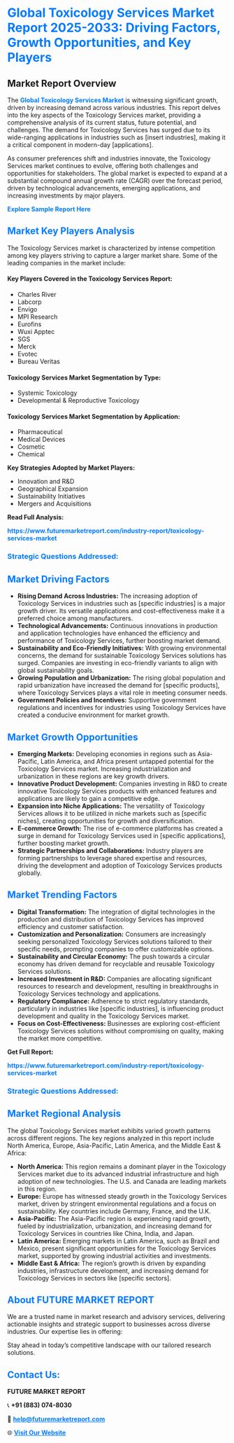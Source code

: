 <h1 style="color: #007BFF;">Global Toxicology Services Market Report 2025-2033: Driving Factors, Growth Opportunities, and Key Players</h1>

<section id="overview">
<h2>Market Report Overview</h2>
<p>The <a href="https://www.futuremarketreport.com/industry-report/toxicology-services-market" style="color: #007BFF; text-decoration: none;"><strong>Global Toxicology Services Market</strong></a> is witnessing significant growth, driven by increasing demand across various industries. This report delves into the key aspects of the Toxicology Services market, providing a comprehensive analysis of its current status, future potential, and challenges. The demand for Toxicology Services has surged due to its wide-ranging applications in industries such as [insert industries], making it a critical component in modern-day [applications].</p>
<p>As consumer preferences shift and industries innovate, the Toxicology Services market continues to evolve, offering both challenges and opportunities for stakeholders. The global market is expected to expand at a substantial compound annual growth rate (CAGR) over the forecast period, driven by technological advancements, emerging applications, and increasing investments by major players.</p>
</section>

<section id="overview">
<p><a href="https://www.futuremarketreport.com/request-sample/reportId=55814" style="color: #007BFF; text-decoration: none;"><strong>Explore Sample Report Here</strong></a></p>
</section>

<section id="key-players">
<h2 style="color: #007BFF;">Market Key Players Analysis</h2>
<p>The Toxicology Services market is characterized by intense competition among key players striving to capture a larger market share. Some of the leading companies in the market include:</p>
<h4>Key Players Covered in the Toxicology Services Report:</h4>
<ul><li>Charles River</li><li>Labcorp</li><li>Envigo</li><li>MPI Research</li><li>Eurofins</li><li>Wuxi Apptec</li><li>SGS</li><li>Merck</li><li>Evotec</li><li>Bureau Veritas</li></ul>
<h4>Toxicology Services Market Segmentation by Type:</h4>
<ul><li>Systemic Toxicology</li><li>Developmental &amp; Reproductive Toxicology</li></ul>

<h4>Toxicology Services Market Segmentation by Application:</h4>
<ul><li>Pharmaceutical</li><li>Medical Devices</li><li>Cosmetic</li><li>Chemical</li></ul>
<p><strong>Key Strategies Adopted by Market Players:</strong></p>
<ul>
<li>Innovation and R&D</li>
<li>Geographical Expansion</li>
<li>Sustainability Initiatives</li>
<li>Mergers and Acquisitions</li>
</ul>
</section>

<section>
<p><strong>Read Full Analysis: </strong></p><a href="https://www.futuremarketreport.com/industry-report/toxicology-services-market" style="color: #007BFF; text-decoration: none;"><strong>https://www.futuremarketreport.com/industry-report/toxicology-services-market</strong></a>
<h3 style="color: #007BFF;">Strategic Questions Addressed:</h3>
</section>

<section id="driving-factors">
<h2 style="color: #007BFF;">Market Driving Factors</h2>
<ul>
<li><strong>Rising Demand Across Industries:</strong> The increasing adoption of Toxicology Services in industries such as [specific industries] is a major growth driver. Its versatile applications and cost-effectiveness make it a preferred choice among manufacturers.</li>
<li><strong>Technological Advancements:</strong> Continuous innovations in production and application technologies have enhanced the efficiency and performance of Toxicology Services, further boosting market demand.</li>
<li><strong>Sustainability and Eco-Friendly Initiatives:</strong> With growing environmental concerns, the demand for sustainable Toxicology Services solutions has surged. Companies are investing in eco-friendly variants to align with global sustainability goals.</li>
<li><strong>Growing Population and Urbanization:</strong> The rising global population and rapid urbanization have increased the demand for [specific products], where Toxicology Services plays a vital role in meeting consumer needs.</li>
<li><strong>Government Policies and Incentives:</strong> Supportive government regulations and incentives for industries using Toxicology Services have created a conducive environment for market growth.</li>
</ul>
</section>

<section id="growth-opportunities">
<h2 style="color: #007BFF;">Market Growth Opportunities</h2>
<ul>
<li><strong>Emerging Markets:</strong> Developing economies in regions such as Asia-Pacific, Latin America, and Africa present untapped potential for the Toxicology Services market. Increasing industrialization and urbanization in these regions are key growth drivers.</li>
<li><strong>Innovative Product Development:</strong> Companies investing in R&D to create innovative Toxicology Services products with enhanced features and applications are likely to gain a competitive edge.</li>
<li><strong>Expansion into Niche Applications:</strong> The versatility of Toxicology Services allows it to be utilized in niche markets such as [specific niches], creating opportunities for growth and diversification.</li>
<li><strong>E-commerce Growth:</strong> The rise of e-commerce platforms has created a surge in demand for Toxicology Services used in [specific applications], further boosting market growth.</li>
<li><strong>Strategic Partnerships and Collaborations:</strong> Industry players are forming partnerships to leverage shared expertise and resources, driving the development and adoption of Toxicology Services products globally.</li>
</ul>
</section>

<section id="trending-factors">
<h2 style="color: #007BFF;">Market Trending Factors</h2>
<ul>
<li><strong>Digital Transformation:</strong> The integration of digital technologies in the production and distribution of Toxicology Services has improved efficiency and customer satisfaction.</li>
<li><strong>Customization and Personalization:</strong> Consumers are increasingly seeking personalized Toxicology Services solutions tailored to their specific needs, prompting companies to offer customizable options.</li>
<li><strong>Sustainability and Circular Economy:</strong> The push towards a circular economy has driven demand for recyclable and reusable Toxicology Services solutions.</li>
<li><strong>Increased Investment in R&D:</strong> Companies are allocating significant resources to research and development, resulting in breakthroughs in Toxicology Services technology and applications.</li>
<li><strong>Regulatory Compliance:</strong> Adherence to strict regulatory standards, particularly in industries like [specific industries], is influencing product development and quality in the Toxicology Services market.</li>
<li><strong>Focus on Cost-Effectiveness:</strong> Businesses are exploring cost-efficient Toxicology Services solutions without compromising on quality, making the market more competitive.</li>
</ul>
</section>

<section>
<p><strong>Get Full Report: </strong></p><a href="https://www.futuremarketreport.com/industry-report/toxicology-services-market" style="color: #007BFF; text-decoration: none;"><strong>https://www.futuremarketreport.com/industry-report/toxicology-services-market</strong></a>
<h3 style="color: #007BFF;">Strategic Questions Addressed:</h3>
</section>


<section id="regional-analysis">
<h2 style="color: #007BFF;">Market Regional Analysis</h2>
<p>The global Toxicology Services market exhibits varied growth patterns across different regions. The key regions analyzed in this report include North America, Europe, Asia-Pacific, Latin America, and the Middle East & Africa:</p>
<ul>
<li><strong>North America:</strong> This region remains a dominant player in the Toxicology Services market due to its advanced industrial infrastructure and high adoption of new technologies. The U.S. and Canada are leading markets in this region.</li>
<li><strong>Europe:</strong> Europe has witnessed steady growth in the Toxicology Services market, driven by stringent environmental regulations and a focus on sustainability. Key countries include Germany, France, and the U.K.</li>
<li><strong>Asia-Pacific:</strong> The Asia-Pacific region is experiencing rapid growth, fueled by industrialization, urbanization, and increasing demand for Toxicology Services in countries like China, India, and Japan.</li>
<li><strong>Latin America:</strong> Emerging markets in Latin America, such as Brazil and Mexico, present significant opportunities for the Toxicology Services market, supported by growing industrial activities and investments.</li>
<li><strong>Middle East & Africa:</strong> The region’s growth is driven by expanding industries, infrastructure development, and increasing demand for Toxicology Services in sectors like [specific sectors].</li>
</ul>
</section>

<footer>
<h2 style="color: #007BFF;">About FUTURE MARKET REPORT</h2>
<p>We are a trusted name in market research and advisory services, delivering actionable insights and strategic support to businesses across diverse industries. Our expertise lies in offering:</p>

<p>Stay ahead in today’s competitive landscape with our tailored research solutions.</p>

<h2 style="color: #007BFF;">Contact Us:</h2>
<p><strong>FUTURE MARKET REPORT</strong></p>
<p>📞 <strong>+91 (883) 074-8030</strong></p>
<p>📧 <strong><a href="mailto:help@futuremarketreport.com" style="color: #007BFF;">help@futuremarketreport.com</a></strong></p>
<p>🌐 <strong><a href="https://www.futuremarketreport.com/" style="color: #007BFF;">Visit Our Website</a></strong></p>
</footer>
